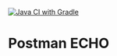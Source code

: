 [![Java CI with Gradle](https://github.com/PaulKravec/API.CI.2-Postman_Echo/actions/workflows/gradle.yml/badge.svg)](https://github.com/<PaulKravec>/<API.CI.2-Postman_Echo/actions/workflows/gradle.yml)
# Postman ECHO